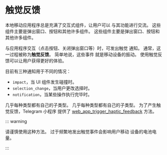 # 触觉反馈

本地移动应用程序总是充满了交互式组件，让用户可以
与其功能进行交流。 这些组件主要是弹出窗口、按钮和其他许多组件。 这些组件主要是弹出窗口、按钮和其他许多组件。

与应用程序交互（点击按钮、关闭弹出窗口等）时，可发出触觉
通知。 通常，这一过程被称为**触觉反馈**。 简单地说，这些事件
就是移动设备的振动。 使用触觉反馈可以让用户获得更好的体验。

目前有三种通知用于不同的情况：

- `impact`，当 UI 组件发生碰撞时。
- `selection_change`，当用户更改选择时。
- `notification`，当某些操作执行完毕时。

几乎每种类型都有自己的子类型。 几乎每种类型都有自己的子类型。 为了产生触觉反馈，Telegram 小程序
提供了 [web_app_trigger_haptic_feedback](methods.md#web-app-trigger-haptic-feedback)
方法。

::: warning

请谨慎使用这种方法。 过于频繁地发出触觉事件会影响用户移动
设备的电池电量。

:::
